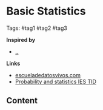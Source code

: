 # Basic Statistics

Tags: #tag1 #tag2 #tag3

**Inspired by**
- [..]()

**Links**
- [escueladedatosvivos.com](https://www.escueladedatosvivos.ai)
- [Probability and statistics IES TID](../../bibliography/index/probability-and-statistics-tid-ies.mdtics-tid-ies.md)
  
## Content
